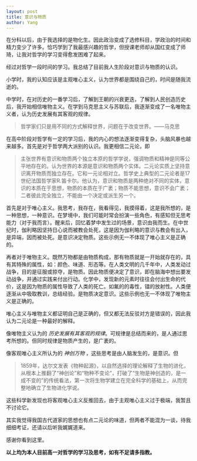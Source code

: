 ```yaml
---
layout: post
title: 意识与物质
author: Yang
---
```


在分科以后，由于我选择的是物化生。因此政治变成了选修科目，学政治的时间和精力变少了许多。恰巧学到了我最感兴趣的哲学，但授课老师却从国红变成了师琦，让我对哲学的学习变得愈发困难了起来。

经过对哲学一段时间的学习。我总结了目前我人生阶段对意识与物质的认识。

小学时，我的认知应该是主观唯心主义，认为世界都是围绕自己的，时间是随我流逝的。

中学时，在对历史的一番学习后，了解到王朝的兴衰更迭，了解到人民创造历史后，我开始相信唯物主义。在学到马克思主义与苏联后，我逐渐变成了一名唯物主义者，认为历史发展有其客观的规律。
>哲学家们只是用不同的方式解释世界，问题在于改变世界。——马克思

在高中阶段对哲学有一定的学习后，我的内心的想法逐渐变得复杂，头脑风暴也越来越多。首先是对于哲学两大派别的认识。我更相信二元论，即
>主张世界有意识和物质两个独立本原的哲学学说，强调物质和精神是同等公平地存在的。认为世界的本源是意识和物质两个实体。二元论实质上坚持意识离开物质而独立存在。它和一元论相对立。哲学史上典型的二元论者是17世纪法国哲学家R.笛卡尔。他认为，意识和物质是两种绝对不同的实体，意识的本质在于思想，物质的本质在于广袤；物质不能思想，意识不会广袤；二者彼此完全独立，不能由一个决定或派生另一个。

首先是对于唯心主义。我思考，我存在，我看得见，我摸得着，这是我所想的，是一种思想，一种意识。在梦境中，我们可能时常会扮演一些角色，有感知但无思考能力（对于我而言）。醒来后，回忆着梦中发生过的场景，意识由我而生。在中世纪时，伽利略因坚持日心说而被教会处死，这是因为伽利略的意识与教会有出入，是异端，因而被处死。是意识决定物质。这些示例无一不体现了唯心主义是正确的。

再者对于唯物主义。既然万物都是由物质构成，那有物质就是一开始就存在的，具有其特殊的属性，如：颜色、味道、形态等。在人类文明的几千年中，人类发动过战争，目的是征服或掠夺，是物质。因此物质便决定了意识，即在脑海中想出要发动战争，并通过实践来付出行动。化学中，发现新的元素时往往会付出生命的代价，这是因为物质的属性导致了人类的死亡。如氟的的毒性，镭的放射性。人类便逐渐从中吸取教训，总结经验。是物质决定意识。这些示例也无一不体现了唯物主义是正确的。

唯心主义与唯物主义都证明自己是正确的，但又都无法反驳对方是错误的，因此我认为二元论是一种最好的解释。

像唯物主义认为的 *历史发展有其客观的规律*。可规律是总结而来的，是人通过思考所想的。但同时规律是物质产生的，是广袤的。

像客观唯心主义所认为的 *神创万物* ，这些思考是由人脑发生的，是意识。但
>1859年，达尔文发表《物种起源》，以自然选择的理论解释了生物的进化，从根本上推翻了“神创论”和“物种不变论”，打破了“生物是神创造的，是一成不变的”的传统看法，第一次将生物学建立在完全科学的基础上，从而完整地确立了生物进化学说。

这些科学新发现也将客观唯心主义反推回去，由于主观唯心主义过于极端，我暂且不讨论它。

其实我觉得我国古代道家的思想也有点二元论的味道，但两者不能混为一谈，待我细细考证，还请以后听我娓娓道来。

感谢你看到这里。

**以上均为本人目前高一对哲学的学习及思考，如有不足请多指教。**
